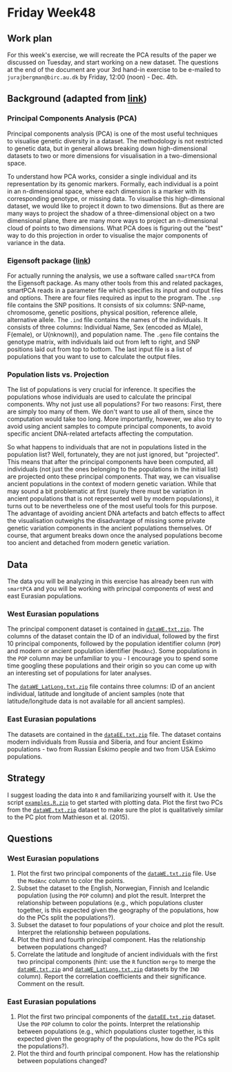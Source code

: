 # Friday Week48

## Work plan
For this week's exercise, we will recreate the PCA results of the paper we discussed on Tuesday, and start working on a new dataset. The questions at the end of the document are your 3rd hand-in exercise to be e-mailed to `jurajbergman@birc.au.dk` by Friday, 12:00 (noon) - Dec. 4th.

## Background (adapted from [link](https://github.com/stschiff/compvar-workshop-docs/tree/master/contents/02_pca))

### Principal Components Analysis (PCA)
Principal components analysis (PCA) is one of the most useful techniques to visualise genetic diversity in a dataset. The methodology is not restricted to genetic data, but in general allows breaking down high-dimensional datasets to two or more dimensions for visualisation in a two-dimensional space.

To understand how PCA works, consider a single individual and its representation by its genomic markers. Formally, each individual is a point in an n-dimensional space, where each dimension is a marker with its corresponding genotype, or missing data. To visualise this high-dimensional dataset, we would like to project it down to two dimensions. But as there are many ways to project the shadow of a three-dimensional object on a two dimensional plane, there are many more ways to project an n-dimensional cloud of points to two dimensions. What PCA does is figuring out the "best" way to do this projection in order to visualise the major components of variance in the data.

### Eigensoft package ([link](https://github.com/DReichLab/EIG))
For actually running the analysis, we use a software called `smartPCA` from the Eigensoft package. As many other tools from this and related packages, smartPCA reads in a parameter file which specifies its input and output files and options. There are four files required as input to the program. The `.snp` file contains the SNP positions. It consists of six columns: SNP-name, chromosome, genetic positions, physical position, reference allele, alternative allele. The `.ind` file contains the names of the individuals. It consists of three columns: Individual Name, Sex (encoded as M(ale), F(emale), or U(nknown)), and population name. The `.geno` file contains the genotype matrix, with individuals laid out from left to right, and SNP positions laid out from top to bottom. The last input file is a list of populations that you want to use to calculate the output files.

### Population lists vs. Projection
The list of populations is very crucial for inference. It specifies the populations whose individuals are used to calculate the principal components. Why not just use all populations? For two reasons: First, there are simply too many of them. We don't want to use all of them, since the computation would take too long. More importantly, however, we also try to avoid using ancient samples to compute principal components, to avoid specific ancient DNA-related artefacts affecting the computation.

So what happens to individuals that are not in populations listed in the population list? Well, fortunately, they are not just ignored, but "projected". This means that after the principal components have been computed, all individuals (not just the ones belonging to the populations in the initial list) are projected onto these principal components. That way, we can visualise ancient populations in the context of modern genetic variation. While that may sound a bit problematic at first (surely there must be variation in ancient populations that is not represented well by modern populations), it turns out to be nevertheless one of the most useful tools for this purpose. The advantage of avoiding ancient DNA artefacts and batch effects to affect the visualisation outweighs the disadvantage of missing some private genetic variation components in the ancient populations themselves. Of course, that argument breaks down once the analysed populations become too ancient and detached from modern genetic variation. 

## Data
The data you will be analyzing in this exercise has already been run with `smartPCA` and you will be working with principal components of west and east Eurasian populations.

### West Eurasian populations
The principal component dataset is contained in [`dataWE.txt.zip`](dataWE.txt.zip). The columns of the dataset contain the ID of an individual, followed by the first 10 principal components, followed by the population identifier column (`POP`) and modern or ancient population identifier (`ModAnc`). Some populations in the `POP` column may be unfamiliar to you - I encourage you to spend some time googling these populations and their origin so you can come up with an interesting set of populations for later analyses. 

The [`dataWE_LatLong.txt.zip`](dataWE_LatLong.txt.zip) file contains three columns: ID of an ancient individual, latitude and longitude of ancient samples (note that latitude/longitude data is not available for all ancient samples).

### East Eurasian populations
The datasets are contained in the [`dataEE.txt.zip`](dataEE.txt.zip) file. The dataset contains modern individuals from Russia and Siberia, and four ancient Eskimo populations - two from Russian Eskimo people and two from USA Eskimo populations.

## Strategy
I suggest loading the data into `R` and familiarizing yourself with it. Use the script [`examples.R.zip`](examples.R.zip) to get started with plotting data. Plot the first two PCs from the [`dataWE.txt.zip`](dataWE.txt.zip) dataset to make sure the plot is qualitatively similar to the PC plot from Mathieson et al. (2015).

## Questions
### West Eurasian populations
1. Plot the first two principal components of the [`dataWE.txt.zip`](dataWE.txt.zip) file. Use the `ModAnc` column to color the points.
2. Subset the dataset to the English, Norwegian, Finnish and Icelandic population (using the `POP` column) and plot the result. Interpret the relationship between populations (e.g., which populations cluster together, is this expected given the geography of the populations, how do the PCs split the populations?).
3. Subset the dataset to four populations of your choice and plot the result. Interpret the relationship between populations.
4. Plot the third and fourth principal component. Has the relationship between populations changed?
5. Correlate the latitude and longitude of ancient individuals with the first two principal components (hint: use the `R` function `merge` to merge the [`dataWE.txt.zip`](dataWE.txt.zip) and [`dataWE_LatLong.txt.zip`](dataWE_LatLong.txt.zip) datasets by the `IND` column). Report the correlation coefficients and their significance. Comment on the result.

### East Eurasian populations
1. Plot the first two principal components of the [`dataEE.txt.zip`](dataWE.txt.zip) dataset. Use the `POP` column to color the points. Interpret the relationship between populations (e.g., which populations cluster together, is this expected given the geography of the populations, how do the PCs split the populations?).
2. Plot the third and fourth principal component. How has the relationship between populations changed?
